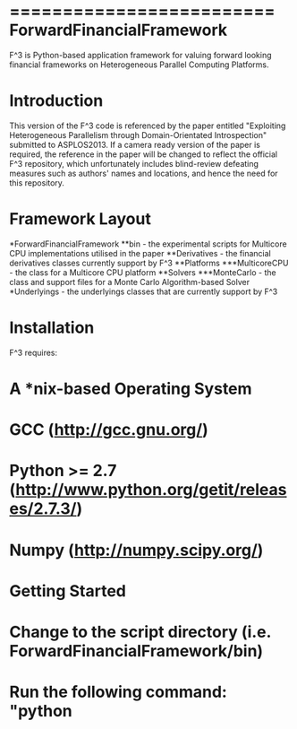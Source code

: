 =========================
ForwardFinancialFramework
=========================

F^3 is Python-based application framework for valuing forward looking financial frameworks on Heterogeneous Parallel Computing Platforms.

Introduction
============

This version of the F^3 code is referenced by the paper entitled "Exploiting Heterogeneous Parallelism through Domain-Orientated Introspection" submitted to ASPLOS2013.
If a camera ready version of the paper is required, the reference in the paper will be changed to reflect the official F^3 repository, which unfortunately includes blind-review
defeating measures such as authors' names and locations, and hence the need for this repository.

Framework Layout
================

*ForwardFinancialFramework
**bin - the experimental scripts for Multicore CPU implementations utilised in the paper
**Derivatives - the financial derivatives classes currently support by F^3
**Platforms 
***MulticoreCPU - the class for a Multicore CPU platform
**Solvers
***MonteCarlo - the class and support files for a Monte Carlo Algorithm-based Solver
*Underlyings - the underlyings classes that are currently support by F^3

Installation
============

F^3 requires:
# A *nix-based Operating System
# GCC (http://gcc.gnu.org/)
# Python >= 2.7 (http://www.python.org/getit/releases/2.7.3/)
# Numpy (http://numpy.scipy.org/)

Getting Started
===============

# Change to the script directory (i.e. ForwardFinancialFramework/bin)
# Run the following command: "python <script file name>" i.e. "python mc_solver_fully_connected_portfolio.py" would run the fully connected portfolio experiment script.

